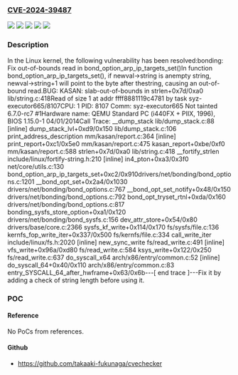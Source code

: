 ### [CVE-2024-39487](https://cve.mitre.org/cgi-bin/cvename.cgi?name=CVE-2024-39487)
![](https://img.shields.io/static/v1?label=Product&message=Linux&color=blue)
![](https://img.shields.io/static/v1?label=Version&message=&color=brightgreen)
![](https://img.shields.io/static/v1?label=Version&message=3.13%20&color=brightgreen)
![](https://img.shields.io/static/v1?label=Version&message=f9de11a165943a55e0fbda714caf60eaeb276a42%20&color=brightgreen)
![](https://img.shields.io/static/v1?label=Vulnerability&message=n%2Fa&color=blue)

### Description

In the Linux kernel, the following vulnerability has been resolved:bonding: Fix out-of-bounds read in bond_option_arp_ip_targets_set()In function bond_option_arp_ip_targets_set(), if newval->string is anempty string, newval->string+1 will point to the byte after thestring, causing an out-of-bound read.BUG: KASAN: slab-out-of-bounds in strlen+0x7d/0xa0 lib/string.c:418Read of size 1 at addr ffff8881119c4781 by task syz-executor665/8107CPU: 1 PID: 8107 Comm: syz-executor665 Not tainted 6.7.0-rc7 #1Hardware name: QEMU Standard PC (i440FX + PIIX, 1996), BIOS 1.15.0-1 04/01/2014Call Trace: <TASK> __dump_stack lib/dump_stack.c:88 [inline] dump_stack_lvl+0xd9/0x150 lib/dump_stack.c:106 print_address_description mm/kasan/report.c:364 [inline] print_report+0xc1/0x5e0 mm/kasan/report.c:475 kasan_report+0xbe/0xf0 mm/kasan/report.c:588 strlen+0x7d/0xa0 lib/string.c:418 __fortify_strlen include/linux/fortify-string.h:210 [inline] in4_pton+0xa3/0x3f0 net/core/utils.c:130 bond_option_arp_ip_targets_set+0xc2/0x910drivers/net/bonding/bond_options.c:1201 __bond_opt_set+0x2a4/0x1030 drivers/net/bonding/bond_options.c:767 __bond_opt_set_notify+0x48/0x150 drivers/net/bonding/bond_options.c:792 bond_opt_tryset_rtnl+0xda/0x160 drivers/net/bonding/bond_options.c:817 bonding_sysfs_store_option+0xa1/0x120 drivers/net/bonding/bond_sysfs.c:156 dev_attr_store+0x54/0x80 drivers/base/core.c:2366 sysfs_kf_write+0x114/0x170 fs/sysfs/file.c:136 kernfs_fop_write_iter+0x337/0x500 fs/kernfs/file.c:334 call_write_iter include/linux/fs.h:2020 [inline] new_sync_write fs/read_write.c:491 [inline] vfs_write+0x96a/0xd80 fs/read_write.c:584 ksys_write+0x122/0x250 fs/read_write.c:637 do_syscall_x64 arch/x86/entry/common.c:52 [inline] do_syscall_64+0x40/0x110 arch/x86/entry/common.c:83 entry_SYSCALL_64_after_hwframe+0x63/0x6b---[ end trace ]---Fix it by adding a check of string length before using it.

### POC

#### Reference
No PoCs from references.

#### Github
- https://github.com/takaaki-fukunaga/cvechecker

